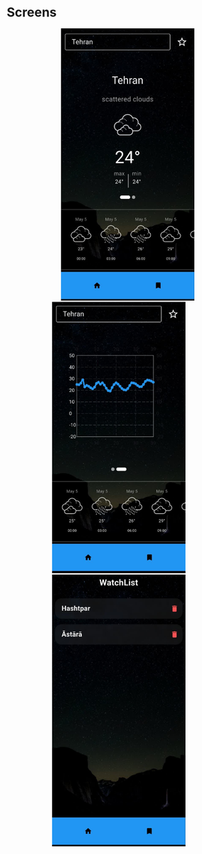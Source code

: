 <h1>Screens</h1>
<div dir="rtl" align="center">
  <img src="assets/screenShot/img1.jpg" alt="Screen 1 show weather" width="300" />
    &nbsp;&nbsp;&nbsp;&nbsp; &nbsp;&nbsp;&nbsp;&nbsp;
  <img src="assets/screenShot/img2.jpg" alt="Screen 2 show chart" width="300" >
 
  <img src="assets/screenShot/img3.jpg" alt="Screen 3 show data save"  width="300"  />
</div>





